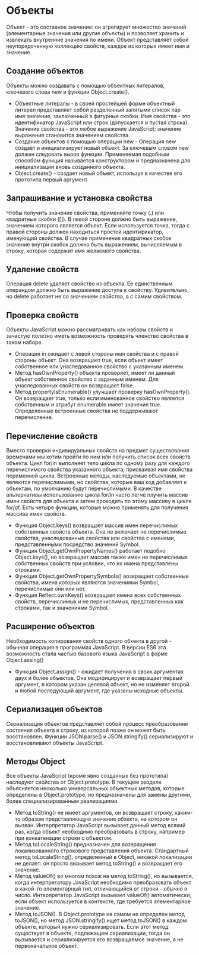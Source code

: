 # Объекты
Объект - это составное значение: он агрегирует множество значений (элементарные значения или другие объекты) и позволяет хранить и извлекать внутренние значения по имени. Объект представляет собой неупорядоченную коллекцию свойств, каждое из которых имеет имя и значение.

## Создание объектов
Объекты можно создавать с помощью объектных литералов, ключевого слова new и функции Object.create().
- Объектные литералы - в своей простейшей форме объектный литерал представляет собой разделенный запятыми список пар имя:значение, заключенный в фигурные скобки. Имя свойства - это идентификатор JavaScript или строк (допускается и пустая строка). Значение свойства - это любое выражение JavaScript; значение выражения становится значением свойства.
- Создание объектов с помощью операции new - Операция new создает и инициализирует новый объект. За ключевым словом new должен следовать вызов функции. Применяемая подобным способом функция называется конструктором и предназначена для инициализации вновь созданного объекта.
- Object.create() - создает новый объект, используя в качестве его прототипа первый аргумент

## Запрашивание и установка свойства
Чтобы получить значение свойства, применяйте точку (.) или квадратные скобки ([]). В левой стороне должно быть выражение, значением которого является объект. Если используется точка, тогда с правой стороны должен находиться простой идентификатор, именующий свойства. В случае применения квадратных скобок значение внутри скобок должно быть выражением, вычисляемым в строку, которая содержит имя желаемого свойства.

## Удаление свойств
Операция delete удаляет свойство из объекта. Ее единственным операндом должно быть выражение доступа к свойству. Удивительно, но delete работает не со значением свойства, а с самим свойством.

## Проверка свойств
Объекты JavaScript можно рассматривать как наборы свойств и зачастую полезно иметь возможность проверять членство свойства в таком наборе. 
- Операция in ожидает с левой стороны имя свойства и с правой стороны объект. Она возвращает true, если объект имеет собственное или унаследованное свойство с указанным именем.
- Метод hasOwnProperty() объекта проверяет, имеет ли данный объект собственное свойство с заданным именем. Для унаследованных свойств он возвращает false.
- Метод propertyIsEnumerable() улучшает проверку hasOwnProperty(). Он возвращает true, только если именованное свойство является собственным и атрибут enumerable имеет значение true. Определенные встроенные свойства не поддерживают перечисление.

## Перечисление свойств
Вместо проверки индивидуальных свойств на предмет существования временами мы хотим пройти по ним или получить список всех свойств объекта. Цикл for/in выполняет тело цикла по одному разу для каждого перечислимого свойства указанного объекта, присваивая имя свойства переменной цикла. Встроенные методы, наследуемые объектами, не являются перечислимыми, но свойства, которые ваш код добавляет к объектам, по умолчанию будут перечислимыми.
В качестве альтернативы использованию цикла for/in часто легче плучить массив имен свойств для объекта и затем проходить по этому массиву в цикле for/of.
Есть четыре функции, которые можно применять для получения массива имен свойств.
- Функция Object.keys() возвращает массив имен перечислимых собственных свойств объекта. Она не включает не перечислимые свойства, унаследованные свойства или свойства с именами, представленными посредство значений Symbol.
- Функция Object.getOwnPropertyNames() работает подобно Object.keys(), но возвращает массив также имен не перечислимых собственных свойств при условии, что их имена представлены строками.
- Функция Object.getOwnPropertySymbols() возвращает собственные свойства, имена которых являются значениями Symbol, перечислимые они или нет.
- Функция Reflect.ownKeys() возвращает имена всех собственных свойств, перечислимых и не перечислимых, представленных как строками, так и значениями Symbol.

## Расширение объектов
Необходимость копирования свойств одного обхекта в другой - обычная операция в программах JavaScript. В версии ES6 эта возможность стала частью базового языка JavaScript в форме Object.assing()
- Функция Object.assign() - ожидает получения в своих аргументах двух и более объектов. Она модифицирует и возвращает первый аргумент, в котором указан целевой объект, но не изменяет второй и любой последующий аргумент, где указаны исходные объекты.

## Сериализация объектов
Сериализация объектов представляет собой процесс преобразования состояния объекта в строку, из которой позже он может быть восстановлен. Функции JSON.parse() и JSON.stringify() сериализируют и восстановливают объекты JavaScript.

## Методы Object
Все объекты JavaScript (кроме явно созданных без прототипа) наследуют свойства от Object.prototype. В текущем разделе объясняется несколько универсальных объектных методов, которые определены в Object.prototype, но предназначены для замены другими, более специализированным реализациями.
- Метод toString() не имеет аргументов, он возвращает строку, каким-то образом представляющую значение обхекта, на котором он вызван. Интерпретатор JavaScript вызывает данный метод всякий раз, когда объект необходимо преобразовать в строку, например при конкатенации строки с объектом.
- Метод toLocaleString() предназначен для возвращения локализованного строкового представления объекта. Стандартный метод toLocaleString(), определенный в Object, никакой локализации не делает: он просто вызывает метод toString() и возвращает его значение.
- Метод valueOf() во многом похож на метод toString(), но вызывается, когда интерпретатору JavaScript необходимо преобразовать объект в какой-то элементарный тип, отличающийся от строки - обычно в число. Интерпретатор JavaScript вызывает valueOf() автоматически, если объект используется в контексте, где требуется элементарное значение.
- Метод toJSON(). В Object.prototype на самом не определен метод toJSON(), но метод JSON.stringify() ищет метод toJSON() в каждом объекте, который нужно сериализировать. Если этот метод существует в объекте, подлежащем сериализации, тогда он вызывается и сериализируется его возвращаемое значение, а не первоначальное объект.